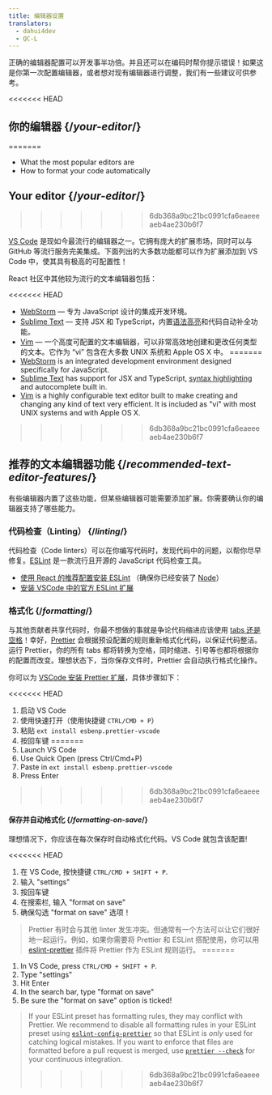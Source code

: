 ```yaml
---
title: 编辑器设置
translators:
  - dahui4dev
  - QC-L
---
```


<Intro>

正确的编辑器配置可以开发事半功倍。并且还可以在编码时帮你提示错误！如果这是你第一次配置编辑器，或者想对现有编辑器进行调整，我们有一些建议可供参考。

</Intro>

<<<<<<< HEAD
## 你的编辑器 {/*your-editor*/}
=======
<YouWillLearn>

* What the most popular editors are
* How to format your code automatically

</YouWillLearn>

## Your editor {/*your-editor*/}
>>>>>>> 6db368a9bc21bc0991cfa6eaeeeaeb4ae230b6f7

[VS Code](https://code.visualstudio.com/) 是现如今最流行的编辑器之一。它拥有庞大的扩展市场，同时可以与 GitHub 等流行服务完美集成。下面列出的大多数功能都可以作为扩展添加到 VS Code 中，使其具有极高的可配置性！

React 社区中其他较为流行的文本编辑器包括：

<<<<<<< HEAD
* [WebStorm](https://www.jetbrains.com/webstorm/) — 专为 JavaScript 设计的集成开发环境。
* [Sublime Text](https://www.sublimetext.com/) — 支持 JSX 和 TypeScript，内置[语法高亮](https://stackoverflow.com/a/70960574/458193)和代码自动补全功能。
* [Vim](https://www.vim.org/) — 一个高度可配置的文本编辑器，可以非常高效地创建和更改任何类型的文本。它作为 “vi” 包含在大多数 UNIX 系统和 Apple OS X 中。
=======
* [WebStorm](https://www.jetbrains.com/webstorm/) is an integrated development environment designed specifically for JavaScript.
* [Sublime Text](https://www.sublimetext.com/) has support for JSX and TypeScript, [syntax highlighting](https://stackoverflow.com/a/70960574/458193) and autocomplete built in.
* [Vim](https://www.vim.org/) is a highly configurable text editor built to make creating and changing any kind of text very efficient. It is included as "vi" with most UNIX systems and with Apple OS X.
>>>>>>> 6db368a9bc21bc0991cfa6eaeeeaeb4ae230b6f7

## 推荐的文本编辑器功能 {/*recommended-text-editor-features*/}

有些编辑器内置了这些功能，但某些编辑器可能需要添加扩展。你需要确认你的编辑器支持了哪些能力。

### 代码检查（Linting） {/*linting*/}

代码检查（Code linters）可以在你编写代码时，发现代码中的问题，以帮你尽早修复。[ESLint](https://eslint.org/) 是一款流行且开源的 JavaScript 代码检查工具。

* [使用 React 的推荐配置安装 ESLint](https://www.npmjs.com/package/eslint-config-react-app) （确保你已经安装了 [Node](https://nodejs.org/en/download/current/)）
* [安装 VSCode 中的官方 ESLint 扩展](https://marketplace.visualstudio.com/items?itemName=dbaeumer.vscode-eslint)

### 格式化 {/*formatting*/}

与其他贡献者共享代码时，你最不想做的事就是争论代码缩进应该使用 [tabs 还是空格](https://www.google.com/search?q=tabs+vs+spaces)！幸好，[Prettier](https://prettier.io/) 会根据预设配置的规则重新格式化代码，以保证代码整洁。运行 Prettier，你的所有 tabs 都将转换为空格，同时缩进、引号等也都将根据你的配置而改变。理想状态下，当你保存文件时，Prettier 会自动执行格式化操作。

你可以为 [VSCode 安装 Prettier 扩展](https://marketplace.visualstudio.com/items?itemName=esbenp.prettier-vscode)，具体步骤如下：

<<<<<<< HEAD
1. 启动 VS Code
2. 使用快速打开（使用快捷键 `CTRL/CMD + P`）
3. 粘贴 `ext install esbenp.prettier-vscode`
4. 按回车键
=======
1. Launch VS Code
2. Use Quick Open (press Ctrl/Cmd+P)
3. Paste in `ext install esbenp.prettier-vscode`
4. Press Enter
>>>>>>> 6db368a9bc21bc0991cfa6eaeeeaeb4ae230b6f7

#### 保存并自动格式化 {/*formatting-on-save*/}

理想情况下，你应该在每次保存时自动格式化代码。VS Code 就包含该配置!

<<<<<<< HEAD
1. 在 VS Code, 按快捷键 `CTRL/CMD + SHIFT + P`.
2. 输入 "settings"
3. 按回车键
4. 在搜索栏, 输入 "format on save"
5. 确保勾选 "format on save" 选项！

> Prettier 有时会与其他 linter 发生冲突。但通常有一个方法可以让它们很好地一起运行。例如，如果你需要将 Prettier 和 ESLint 搭配使用，你可以用 [eslint-prettier](https://github.com/prettier/eslint-plugin-prettier) 插件将 Prettier 作为 ESLint 规则运行。
=======
1. In VS Code, press `CTRL/CMD + SHIFT + P`.
2. Type "settings"
3. Hit Enter
4. In the search bar, type "format on save"
5. Be sure the "format on save" option is ticked!

> If your ESLint preset has formatting rules, they may conflict with Prettier. We recommend to disable all formatting rules in your ESLint preset using [`eslint-config-prettier`](https://github.com/prettier/eslint-config-prettier) so that ESLint is *only* used for catching logical mistakes. If you want to enforce that files are formatted before a pull request is merged, use [`prettier --check`](https://prettier.io/docs/en/cli.html#--check) for your continuous integration.
>>>>>>> 6db368a9bc21bc0991cfa6eaeeeaeb4ae230b6f7
